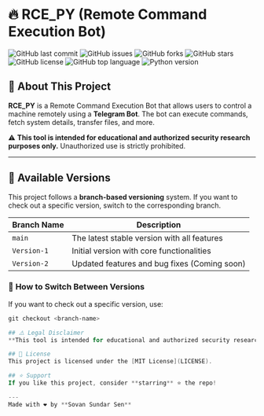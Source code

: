 # 🔥 RCE_PY (Remote Command Execution Bot)

![GitHub last commit](https://img.shields.io/github/last-commit/your-username/your-repo)
![GitHub issues](https://img.shields.io/github/issues/your-username/your-repo)
![GitHub forks](https://img.shields.io/github/forks/your-username/your-repo?style=social)
![GitHub stars](https://img.shields.io/github/stars/your-username/your-repo?style=social)
![GitHub license](https://img.shields.io/github/license/your-username/your-repo)
![GitHub top language](https://img.shields.io/github/languages/top/your-username/your-repo)
![Python version](https://img.shields.io/badge/Python-3.x-blue.svg)

## 🚀 About This Project

**RCE_PY** is a Remote Command Execution Bot that allows users to control a machine remotely using a **Telegram Bot**. The bot can execute commands, fetch system details, transfer files, and more.

⚠️ **This tool is intended for educational and authorized security research purposes only.** Unauthorized use is strictly prohibited.

---

## 🔄 Available Versions

This project follows a **branch-based versioning** system. If you want to check out a specific version, switch to the corresponding branch.

| Branch Name | Description |
|------------|------------|
| `main` | The latest stable version with all features |
| `Version-1` | Initial version with core functionalities |
| `Version-2` | Updated features and bug fixes (Coming soon) |

### 📌 **How to Switch Between Versions**
If you want to check out a specific version, use:

```powershell
git checkout <branch-name>

## ⚠️ Legal Disclaimer
**This tool is intended for educational and authorized security research purposes only.** Unauthorized use of this tool on any system without permission is illegal and may result in severe consequences. Use responsibly!

## 📜 License
This project is licensed under the [MIT License](LICENSE).

## ⭐ Support
If you like this project, consider **starring** ⭐ the repo!

---
Made with ❤️ by **Sovan Sundar Sen**
